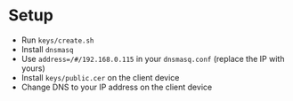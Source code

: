 

# Setup

- Run `keys/create.sh`
- Install `dnsmasq`
- Use `address=/#/192.168.0.115` in your `dnsmasq.conf` (replace the IP with yours)
- Install `keys/public.cer` on the client device
- Change DNS to your IP address on the client device
